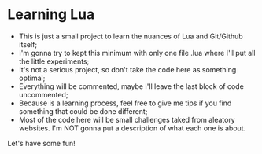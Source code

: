 # Learning Lua

- This is just a small project to learn the nuances of Lua and Git/Github itself;
- I'm gonna try to kept this minimum with only one file .lua where I'll put all the little experiments;
- It's not a serious project, so don't take the code here as something optimal;
- Everything will be commented, maybe I'll leave the last block of code  uncommented;
- Because is a learning process, feel free to give me tips if you find something that could be done different;
- Most of the code here will be small challenges taked from aleatory websites. I'm NOT gonna put a description of what each one is about.

Let's have some fun!
